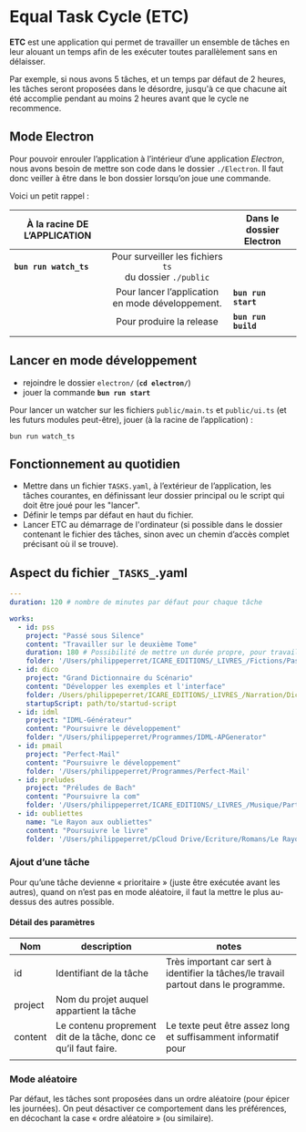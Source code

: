 # Equal Task Cycle (ETC) 

**ETC** est une application qui permet de travailler un ensemble de tâches en leur alouant un temps afin de les exécuter toutes parallèlement sans en délaisser.

Par exemple, si nous avons 5 tâches, et un temps par défaut de 2 heures, les tâches seront proposées dans le désordre, jusqu'à ce que chacune ait été accomplie pendant au moins 2 heures avant que le cycle ne recommence.

## Mode Electron

Pour pouvoir enrouler l’application à l’intérieur d’une application *Electron*, nous avons besoin de mettre son code dans le dossier `./Electron`. Il faut donc veiller à être dans le bon dossier lorsqu’on joue une commande.

Voici un petit rappel :

| À la racine DE L’APPLICATION |                                                              | Dans le dossier Electron |
| ---------------------------- | :----------------------------------------------------------: | ------------------------ |
| **`bun run watch_ts`**       | Pour surveiller les fichiers `ts`<br />du dossier `./public` |                          |
|                              |       Pour lancer l’application en mode développement.       | **`bun run start`**      |
|                              |                   Pour produire la release                   | **`bun run build`**      |
|                              |                                                              |                          |



## Lancer en mode développement

* rejoindre le dossier `electron/` (**`cd electron/`**)
* jouer la commande **`bun run start`**

Pour lancer un watcher sur les fichiers `public/main.ts` et `public/ui.ts` (et les futurs modules peut-être), jouer (à la racine de l’application) : 

~~~shell
bun run watch_ts
~~~



## Fonctionnement au quotidien

* Mettre dans un fichier `TASKS.yaml`, à l’extérieur de l’application, les tâches courantes, en définissant leur dossier principal ou le script qui doit être joué pour les "lancer".
* Définir le temps par défaut en haut du fichier.
* Lancer ETC au démarrage de l'ordinateur (si possible dans le dossier contenant le fichier des tâches, sinon avec un chemin d’accès complet précisant où il se trouve).

## Aspect du fichier `_TASKS_`.yaml

~~~yaml
---
duration: 120 # nombre de minutes par défaut pour chaque tâche

works:
  - id: pss
    project: "Passé sous Silence"
    content: "Travailler sur le deuxième Tome"
    duration: 180 # Possibilité de mettre un durée propre, pour travail + ou - une tâche
    folder: '/Users/philippeperret/ICARE_EDITIONS/_LIVRES_/Fictions/Passé sous silence'
  - id: dico
    project: "Grand Dictionnaire du Scénario"
    content: "Développer les exemples et l'interface"
    folder: /Users/philippeperret/ICARE_EDITIONS/_LIVRES_/Narration/Dictionnaire
    startupScript: path/to/startud-script
  - id: idml
    project: "IDML-Générateur"
    content: "Poursuivre le développement"
    folder: "/Users/philippeperret/Programmes/IDML-APGenerator"
  - id: pmail
    project: "Perfect-Mail"
    content: "Poursuivre le développement"
    folder: '/Users/philippeperret/Programmes/Perfect-Mail'
  - id: preludes
    project: "Préludes de Bach"
    content: "Poursuivre la com"
    folder: '/Users/philippeperret/ICARE_EDITIONS/_LIVRES_/Musique/Partitions/Recueils/Les plus beaux préludes de Bach'
  - id: oubliettes
    name: "Le Rayon aux oubliettes"
    content: "Poursuivre le livre"
    folder: '/Users/philippeperret/pCloud Drive/Ecriture/Romans/Le Rayon aux oubliettes'


~~~

### Ajout d’une tâche

Pour qu’une tâche devienne « prioritaire » (juste être exécutée avant les autres), quand on n’est pas en mode aléatoire, il faut la mettre le plus au-dessus des autres possible.

#### Détail des paramètres

| Nom     | description                                                  | notes                                                        |
| ------- | ------------------------------------------------------------ | ------------------------------------------------------------ |
| id      | Identifiant de la tâche                                      | Très important car sert à identifier la tâches/le travail partout dans le programme. |
| project | Nom du projet auquel appartient la tâche                     |                                                              |
| content | Le contenu proprement dit de la tâche, donc ce qu’il faut faire. | Le texte peut être assez long et suffisamment informatif pour |
|         |                                                              |                                                              |



### Mode aléatoire

Par défaut, les tâches sont proposées dans un ordre aléatoire (pour épicer les journées). On peut désactiver ce comportement dans les préférences, en décochant la case « ordre aléatoire » (ou similaire).
